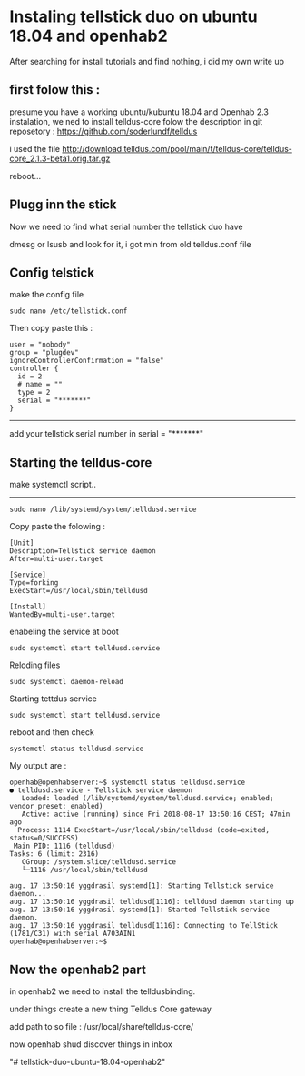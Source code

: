 # Instaling tellstick duo on ubuntu 18.04 and openhab2 #
After searching for install tutorials and find nothing, i did my own write up

## first folow this : ##
presume you have a working ubuntu/kubuntu 18.04 and Openhab 2.3 instalation, we ned to install telldus-core folow the description in git reposetory : 
https://github.com/soderlundf/telldus

i used the file http://download.telldus.com/pool/main/t/telldus-core/telldus-core_2.1.3-beta1.orig.tar.gz

reboot...

## Plugg inn the stick  ##
Now we need to find what serial number the tellstick duo have

dmesg or lsusb and look for it, i got min from old telldus.conf file

## Config telstick ##

make the config file 


    sudo nano /etc/tellstick.conf

Then copy paste this :

    user = "nobody"
    group = "plugdev"
    ignoreControllerConfirmation = "false"
    controller {
      id = 2
      # name = ""
      type = 2
      serial = "*******"
    }
    

------------

add your tellstick serial number in serial = "*******"


## Starting the telldus-core ##

make systemctl script..

-------------------------

    sudo nano /lib/systemd/system/telldusd.service
    
Copy paste the folowing :

    [Unit]
    Description=Tellstick service daemon
    After=multi-user.target
    
    [Service]
    Type=forking
    ExecStart=/usr/local/sbin/telldusd
    
    [Install]
    WantedBy=multi-user.target
    

enabeling the service at boot


    sudo systemctl start telldusd.service

Reloding files

    sudo systemctl daemon-reload
Starting tettdus service

    sudo systemctl start telldusd.service

reboot and then check

    systemctl status telldusd.service
    

My output are :

    openhab@openhabserver:~$ systemctl status telldusd.service
    ● telldusd.service - Tellstick service daemon
       Loaded: loaded (/lib/systemd/system/telldusd.service; enabled; vendor preset: enabled)
       Active: active (running) since Fri 2018-08-17 13:50:16 CEST; 47min ago
      Process: 1114 ExecStart=/usr/local/sbin/telldusd (code=exited, status=0/SUCCESS)
     Main PID: 1116 (telldusd)
    Tasks: 6 (limit: 2316)
       CGroup: /system.slice/telldusd.service
       └─1116 /usr/local/sbin/telldusd
    
    aug. 17 13:50:16 yggdrasil systemd[1]: Starting Tellstick service daemon...
    aug. 17 13:50:16 yggdrasil telldusd[1116]: telldusd daemon starting up
    aug. 17 13:50:16 yggdrasil systemd[1]: Started Tellstick service daemon.
    aug. 17 13:50:16 yggdrasil telldusd[1116]: Connecting to TellStick (1781/C31) with serial A703AIN1
    openhab@openhabserver:~$


## Now the openhab2 part ##
in openhab2 we need to install the telldusbinding.

under things create a new thing Telldus Core gateway

add path to so file : /usr/local/share/telldus-core/

now openhab shud discover things in inbox

"# tellstick-duo-ubuntu-18.04-openhab2" 
